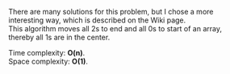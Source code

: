 There are many solutions for this problem, but I chose a more  
interesting way, which is described on the Wiki page.  
This algorithm moves all 2s to end and all 0s to start of an array,  
thereby all 1s are in the center.  

Time complexity: **O(n)**.   
Space complexity: **O(1)**. 

